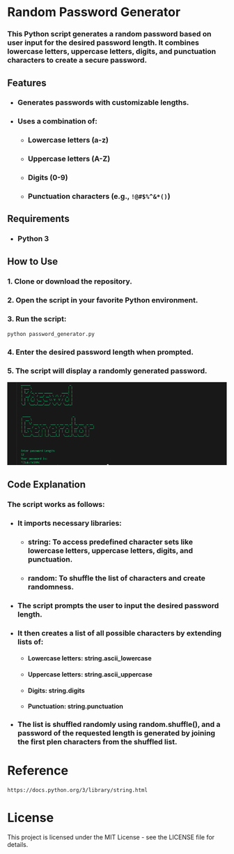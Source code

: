 # Random Password Generator

### This Python script generates a random password based on user input for the desired password length. It combines lowercase letters, uppercase letters, digits, and punctuation characters to create a secure password.

## Features
- ### Generates passwords with customizable lengths.
- ### Uses a combination of:
  - ### Lowercase letters (a-z)
  - ### Uppercase letters (A-Z)
  - ### Digits (0-9)
  - ###  Punctuation characters  (e.g., `!@#$%^&*()`)

## Requirements
- ### Python 3

## How to Use

### 1. Clone or download the repository.
### 2. Open the script in your favorite Python environment.
### 3. Run the script:
   ```bash
   python password_generator.py
   ```
### 4. Enter the desired password length when prompted.
### 5. The script will display a randomly generated password.

![logo](https://github.com/kartik8411/password_Generator/blob/main/image.png)

## Code Explanation
### The script works as follows:

  - ### It imports necessary libraries:
    
    - ### **string**: To access predefined character sets like lowercase letters, uppercase letters, digits, and punctuation.
    - ### **random**: To shuffle the list of characters and create randomness.

  - ### The script prompts the user to input the desired password length.

  - ### It then creates a list of all possible characters by extending lists of:
    - #### Lowercase letters: **string.ascii_lowercase**
    
    - #### Uppercase letters: **string.ascii_uppercase**
    
    - #### Digits: **string.digits**
    
    - #### Punctuation: **string.punctuation**

  - ### The list is shuffled randomly using **random.shuffle()**, and a password of the requested length is generated by joining the first **plen** characters from the shuffled list.

# Reference

    https://docs.python.org/3/library/string.html

# License

This project is licensed under the MIT License - see the LICENSE file for details.


